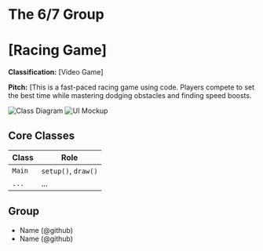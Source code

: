 # The 6/7 Group


# [Racing Game]


**Classification:** [Video Game]


**Pitch:** [This is a fast-paced racing game using code. Players compete to set the best time while mastering dodging obstacles and finding speed boosts.


![Class Diagram](class-diagram.png)
![UI Mockup](mockup.png)


## Core Classes
| Class | Role |
|-------|------|
| `Main` | `setup()`, `draw()` |
| `...` | ... |


## Group
- Name (@github)
- Name (@github)

